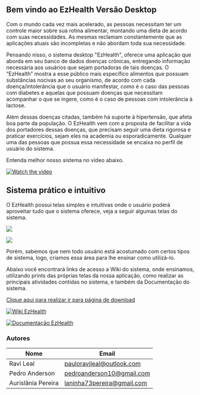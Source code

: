 ## Bem vindo ao EzHealth Versão Desktop

Com o mundo cada vez mais acelerado, as pessoas necessitam ter um controle maior sobre sua rotina alimentar, montando uma dieta de acordo com suas necessidades. As mesmas reclamam constantemente que as aplicações atuais são incompletas e não abordam toda sua necessidade. 

Pensando nisso, o sistema desktop "EzHealth", oferece uma aplicação que aborda em seu banco de dados doenças crônicas, entregando informação necessária aos usuários que sejam portadoras de tais doenças. O “EzHealth” mostra a esse público mais específico alimentos que possuam substâncias nocivas ao seu organismo, de acordo com cada doença/intolerância que o usuário manifestar, como é o caso das pessoas com diabetes e aquelas que possuam doenças que necessitam acompanhar o que se ingere, como é o caso de pessoas com intolerância à lactose.

Além dessas doenças citadas, também há suporte à hipertensão, que afeta boa parte da população. O EzHealth vem com a proposta de facilitar a vida dos portadores dessas doenças, que precisam seguir uma dieta rigorosa e praticar exercícios, sejam eles na academia ou esporadicamente. Qualquer uma das pessoas que possua essa necessidade se encaixa no perfil de usuário do sistema.

Entenda melhor nosso sistema no vídeo abaixo.

[![Watch the video](https://i.imgur.com/OQwqkR6.png)](https://www.youtube.com/watch?v=flt8S7HRK_4)

## Sistema prático e intuitivo

O EzHealth possui telas simples e intuitivas onde o usuário poderá aproveitar tudo que o sistema oferece, veja a seguir algumas telas do sistema. 

![](https://i.imgur.com/25DpH2V.png)

![](https://i.imgur.com/nMjITU8.png)

Porém, sabemos que nem todo usuário está acostumado com certos tipos de sistema, logo, criamos essa área para lhe ensinar como utilizá-lo.

Abaixo você encontrará links de acesso a Wiki do sistema, onde ensinamos, utilizando prints das próprias telas da nossa aplicação, como realizar as principais atividades contidas no sistema, e também da Documentação do sistema.

[Clique aqui para realizar ir para página de download](https://github.com/ravileal/ezhealth_desktop_-_2020.2_PIES/releases)

[![Wiki EzHealth](https://i.imgur.com/MVgnoix.png)](https://github.com/ravileal/ezhealth_desktop_-_2020.2_PIES/wiki)

[![Documentação EzHealth](https://i.imgur.com/ZZr4KAq.png)](https://github.com/ravileal/ezhealth_desktop_-_2020.2_PIES/wiki/Documentação-do-sistema)

### Autores

Nome | Email
--- | --- 
Ravi Leal | [pauloravileal@outlook.com](pauloravileal@outlook.com)
Pedro Anderson | [pedroanderson10@gmail.com](pedroanderson10@gmail.com)
Aurislânia Pereira | [laninha73pereira@gmail.com](laninha73pereira@gmail.com)


